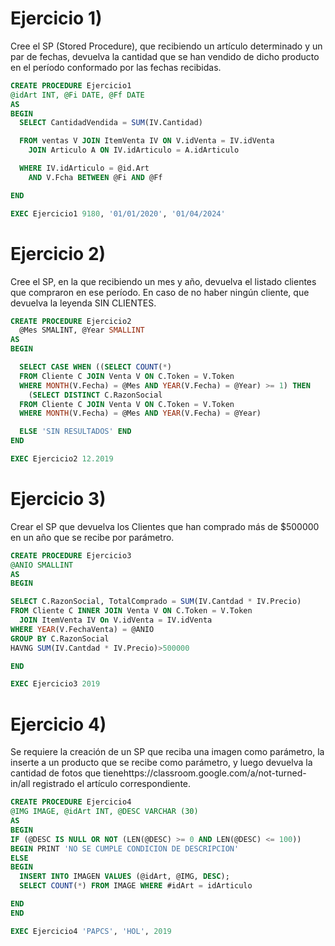 # Ejercicio 1) 
Cree el SP (Stored Procedure), que recibiendo un artículo determinado
y un par de fechas, devuelva la cantidad que se han vendido de dicho
producto en el período conformado por las fechas recibidas.

```sql
CREATE PROCEDURE Ejercicio1
@idArt INT, @Fi DATE, @Ff DATE
AS
BEGIN
  SELECT CantidadVendida = SUM(IV.Cantidad)

  FROM ventas V JOIN ItemVenta IV ON V.idVenta = IV.idVenta
    JOIN Articulo A ON IV.idArticulo = A.idArticulo

  WHERE IV.idArticulo = @id.Art
    AND V.Fcha BETWEEN @Fi AND @Ff

END

EXEC Ejercicio1 9180, '01/01/2020', '01/04/2024'
```

# Ejercicio 2) 
Cree el SP, en la que recibiendo un mes y año, devuelva el listado
clientes que compraron en ese período. En caso de no haber ningún
cliente, que devuelva la leyenda SIN CLIENTES.

```sql
CREATE PROCEDURE Ejercicio2
  @Mes SMALINT, @Year SMALLINT  
AS
BEGIN

  SELECT CASE WHEN ((SELECT COUNT(*)
  FROM Cliente C JOIN Venta V ON C.Token = V.Token
  WHERE MONTH(V.Fecha) = @Mes AND YEAR(V.Fecha) = @Year) >= 1) THEN 
    (SELECT DISTINCT C.RazonSocial
  FROM Cliente C JOIN Venta V ON C.Token = V.Token
  WHERE MONTH(V.Fecha) = @Mes AND YEAR(V.Fecha) = @Year)

  ELSE 'SIN RESULTADOS' END
END

EXEC Ejercicio2 12.2019

```

# Ejercicio 3) 
Crear el SP que devuelva los Clientes que han comprado más de
$500000 en un año que se recibe por parámetro.

```sql
CREATE PROCEDURE Ejercicio3
@ANIO SMALLINT
AS
BEGIN

SELECT C.RazonSocial, TotalComprado = SUM(IV.Cantdad * IV.Precio)
FROM Cliente C INNER JOIN Venta V ON C.Token = V.Token
  JOIN ItemVenta IV On V.idVenta = IV.idVenta
WHERE YEAR(V.FechaVenta) = @ANIO
GROUP BY C.RazonSocial
HAVNG SUM(IV.Cantdad * IV.Precio)>500000

END

EXEC Ejercicio3 2019
```

# Ejercicio 4) 
Se requiere la creación de un SP que reciba una imagen como
parámetro, la inserte a un producto que se recibe como parámetro, y
luego devuelva la cantidad de fotos que tienehttps://classroom.google.com/a/not-turned-in/all registrado el artículo
correspondiente.

```sql
CREATE PROCEDURE Ejercicio4
@IMG IMAGE, @idArt INT, @DESC VARCHAR (30)
AS
BEGIN
IF (@DESC IS NULL OR NOT (LEN(@DESC) >= 0 AND LEN(@DESC) <= 100))
BEGIN PRINT 'NO SE CUMPLE CONDICION DE DESCRIPCION'
ELSE
BEGIN
  INSERT INTO IMAGEN VALUES (@idArt, @IMG, DESC);
  SELECT COUNT(*) FROM IMAGE WHERE #idArt = idArticulo

END
END

EXEC Ejercicio4 'PAPCS', 'HOL', 2019
```
